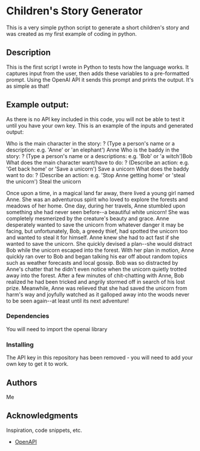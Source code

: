 # Children's Story Generator

This is a very simple python script to generate a short children's story and was created as my first example of coding in python.

## Description

This is the first script I wrote in Python to tests how the language works. It captures input from the user, then adds these variables to a pre-formatted prompt. Using the OpenAI API it sends this prompt and prints the output. It's as simple as that!

## Example output:

As there is no API key included in this code, you will not be able to test it until you have your own key. This is an example of the inputs and generated output:

Who is the main character in the story: ? (Type a person's name or a description: e.g. 'Anne' or 'an elephant') Anne
Who is the baddy in the story: ? (Type a person's name or a descriptions: e.g. 'Bob' or 'a witch')Bob
What does the main character want/have to do: ? (Describe an action: e.g. 'Get back home' or 'Save a unicorn') Save a unicorn
What does the baddy want to do: ? (Describe an action: e.g. 'Stop Anne getting home' or 'steal the unicorn') Steal the unicorn


Once upon a time, in a magical land far away, there lived a young girl named Anne. She was an adventurous spirit who loved to explore the forests and meadows of her home.
One day, during her travels, Anne stumbled upon something she had never seen before--a beautiful white unicorn! She was completely mesmerized by the creature's beauty and grace.
Anne desperately wanted to save the unicorn from whatever danger it may be facing, but unfortunately, Bob, a greedy thief, had spotted the unicorn too and wanted to steal it for himself.
Anne knew she had to act fast if she wanted to save the unicorn. She quickly devised a plan--she would distract Bob while the unicorn escaped into the forest. With her plan in motion, Anne quickly ran over to Bob and began talking his ear off about random topics such as weather forecasts and local gossip.
Bob was so distracted by Anne's chatter that he didn't even notice when the unicorn quietly trotted away into the forest. After a few minutes of chit-chatting with Anne, Bob realized he had been tricked and angrily stormed off in search of his lost prize.
Meanwhile, Anne was relieved that she had saved the unicorn from harm's way and joyfully watched as it galloped away into the woods never to be seen again--at least until its next adventure!


### Dependencies

You will need to import the openai library

### Installing

The API key in this repository has been removed - you will need to add your own key to get it to work.


## Authors

Me

## Acknowledgments

Inspiration, code snippets, etc.
* [OpenAPI](https://openai.com/api/)
